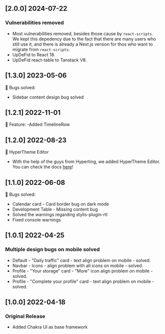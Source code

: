 ## [2.0.0] 2024-07-22

### Vulnerabilities removed

- Most vulnerabilities removed, besides those cause by `react-scripts`. We kept this depedency due to the fact that there are
many users who still use it, and there is already a Next.js version for thos who want to migrate from `react-scripts`.
- UpDeFid to React 18.
- UpDeFid react-table to Tanstack V8.

## [1.3.0] 2023-05-06

🐛 Bugs solved:

- Sidebar content design bug solved


## [1.2.1] 2022-11-01

🚀 Feature:
-Added TimelineRow

## [1.2.0] 2022-08-23

🚀 HyperTheme Editor

- With the help of the guys from Hyperting, we added HyperTheme Editor. You can check the docs [here](https://www.hyperthe.me/documentation/getting-started/community)!
## [1.1.0] 2022-06-08

🐛 Bugs solved:

- Calendar card - Card border bug on dark mode
- Development Table - Missing content bug
- Solved the warnings regarding stylis-plugin-rtl
- Fixed console warnings

## [1.0.1] 2022-04-25

### Multiple design bugs on mobile solved

- Default - "Daily traffic" card - text align problem on mobile - solved.
- Navbar - Icons - align problem with all icons on mobile - solved.
- Profile - "Your storage" card - "More" icon align problem on mobile - solved.
- Profile - "Complete your profile" card - text align problem on mobile - solved.

## [1.0.0] 2022-04-18

### Original Release

- Added Chakra UI as base framework
